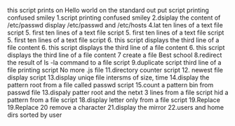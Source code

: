 this script prints on Hello world on the standard out put
script printing confused smiley
1.script printing confused smiley
2.dsiplay the content of /etc/passwd
display /etc/passwd and /etc/hosts 
4.lat ten lines of a text file script
5. first ten  lines of a text file script
5. first ten  lines of a text file script
5. first ten  lines of a text file script
6. this script displays the third line of a file content
6. this script displays the third line of a file content
6. this script displays the third line of a file content
7 create a file Best school
8.redirect the result of ls -la command to a file script
9.duplicate script
third line of a file printing script
No more .js file
11.directory counter script
12. newest file display script
13.display uniqe file intersms of size, time
14.display the pattern root from a file called passwd script
15.count a pattern bin from passwd file
13.dispaly patter root and the netxt 3 lines from a file script
hid a pattern from a file script
18.display letter only from a file script
19.Replace
19.Replace
20 remove a character
21.display the mirror
22.users and home dirs sorted by user
